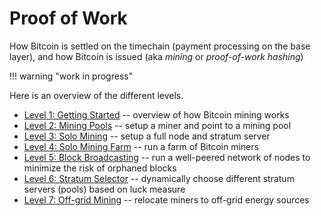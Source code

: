 # Proof of Work 

How Bitcoin is settled on the timechain
 (payment processing on the base layer),
 and how Bitcoin is issued (aka *mining* or *proof-of-work hashing*)

!!! warning "work in progress"

Here is an overview of the different levels.

* [Level 1: Getting Started](level-1) -- 
 overview of how Bitcoin mining works
* [Level 2: Mining Pools](level-2) --
 setup a miner and point to a mining pool
* [Level 3: Solo Mining](level-3) --
 setup a full node and stratum server
* [Level 4: Solo Mining Farm](level-4) --
 run a farm of Bitcoin miners
* [Level 5: Block Broadcasting](level-5) --
 run a well-peered network of nodes to minimize the risk of orphaned blocks
* [Level 6: Stratum Selector](level-6) --
 dynamically choose different stratum servers (pools) based on luck measure
* [Level 7: Off-grid Mining](level-7) --
 relocate miners to off-grid energy sources

